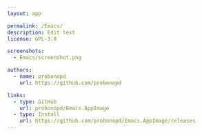 ```yaml
---
layout: app

permalink: /Emacs/
description: Edit text
license: GPL-3.0

screenshots:
  - Emacs/screenshot.png

authors:
  - name: probonopd
    url: https://github.com/probonopd

links:
  - type: GitHub
    url: probonopd/Emacs.AppImage
  - type: Install
    url: https://github.com/probonopd/Emacs.AppImage/releases
---
```

